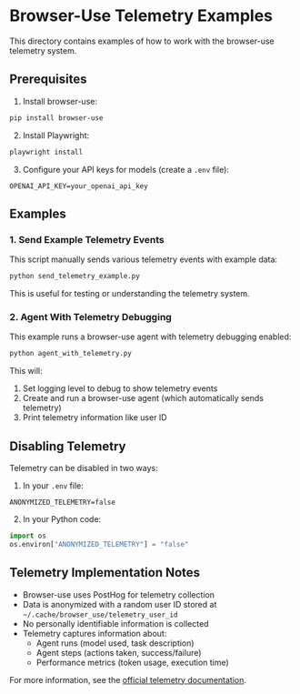 # Browser-Use Telemetry Examples

This directory contains examples of how to work with the browser-use telemetry system.

## Prerequisites

1. Install browser-use:
```bash
pip install browser-use
```

2. Install Playwright:
```bash
playwright install
```

3. Configure your API keys for models (create a `.env` file):
```
OPENAI_API_KEY=your_openai_api_key
```

## Examples

### 1. Send Example Telemetry Events

This script manually sends various telemetry events with example data:

```bash
python send_telemetry_example.py
```

This is useful for testing or understanding the telemetry system.

### 2. Agent With Telemetry Debugging

This example runs a browser-use agent with telemetry debugging enabled:

```bash
python agent_with_telemetry.py
```

This will:
1. Set logging level to debug to show telemetry events
2. Create and run a browser-use agent (which automatically sends telemetry)
3. Print telemetry information like user ID

## Disabling Telemetry

Telemetry can be disabled in two ways:

1. In your `.env` file:
```
ANONYMIZED_TELEMETRY=false
```

2. In your Python code:
```python
import os
os.environ["ANONYMIZED_TELEMETRY"] = "false"
```

## Telemetry Implementation Notes

- Browser-use uses PostHog for telemetry collection
- Data is anonymized with a random user ID stored at `~/.cache/browser_use/telemetry_user_id`
- No personally identifiable information is collected
- Telemetry captures information about:
  - Agent runs (model used, task description)
  - Agent steps (actions taken, success/failure)
  - Performance metrics (token usage, execution time)

For more information, see the [official telemetry documentation](https://docs.browser-use.com/development/telemetry). 